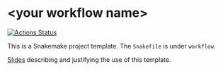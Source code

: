 # \<your workflow name\>

[![Actions Status](https://github.com/mrvollger/SmkTemplate/workflows/CI/badge.svg)](https://github.com/mrvollger/SmkTemplate/actions)

This is a Snakemake project template. The `Snakefile` is under `workflow`.

[Slides](https://mrvollger.github.io/SmkTemplate/slides) describing and justifying the use of this template.
